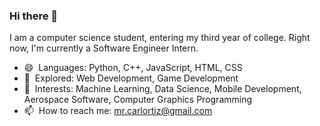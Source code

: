 ### Hi there 👋

I am a computer science student, entering my third year of college. Right now, I'm currently a Software Engineer Intern.

- 😄 ‎ Languages: Python, C++, JavaScript, HTML, CSS
- 🔭 ‎ Explored: Web Development, Game Development
- 🔎 ‎ Interests: Machine Learning, Data Science, Mobile Development, Aerospace Software, Computer Graphics Programming 
- 📫 ‎ How to reach me: mr.carlortiz@gmail.com
